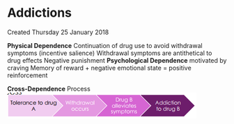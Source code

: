 # Addictions
Created Thursday 25 January 2018

**Physical Dependence**
Continuation of drug use to avoid withdrawal symptoms (incentive salience)
Withdrawal symptoms are antithetical to drug effects
Negative punishment
**Psychological Dependence**
motivated by craving
Memory of reward + negative emotional state = positive reinforcement

**Cross-Dependence**
Process
![](./Addictions/pasted_image.png)
		
		


